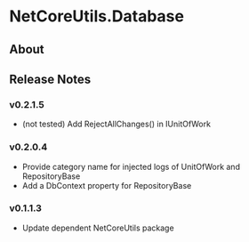 # NetCoreUtils.Database

## About

## Release Notes

### v0.2.1.5

- (not tested) Add RejectAllChanges() in IUnitOfWork

### v0.2.0.4

- Provide category name for injected logs of UnitOfWork and RepositoryBase
- Add a DbContext property for RepositoryBase

### v0.1.1.3

- Update dependent NetCoreUtils package